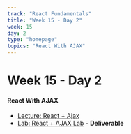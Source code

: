 ```yaml
---
track: "React Fundamentals"
title: "Week 15 - Day 2"
week: 15
day: 2
type: "homepage"
topics: "React With AJAX"
---
```



# Week 15 - Day 2

#### React With AJAX
- [Lecture: React + Ajax](/react-fundamentals/week-15/day-2/lecture-materials/react-with-ajax/)
- [Lab: React + AJAX Lab](/react-fundamentals/week-15/day-2/labs/star-wars-api-react-lab/) - **Deliverable**

